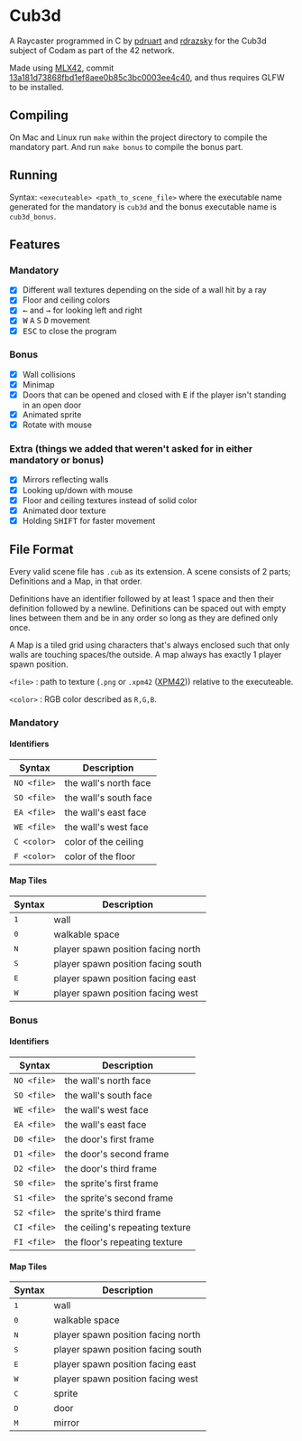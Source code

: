 # Cub3d
A Raycaster programmed in C by [pdruart](https://github.com/MrCrackerplays) and [rdrazsky](https://github.com/LANIK2000) for the Cub3d subject of Codam as part of the 42 network.

Made using [MLX42](https://github.com/W2Codam/MLX42), commit [13a181d73868fbd1ef8aee0b85c3bc0003ee4c40](https://github.com/W2Codam/MLX42/commit/13a181d73868fbd1ef8aee0b85c3bc0003ee4c40), and thus requires GLFW to be installed.

## Compiling
On Mac and Linux run
`make`
within the project directory to compile the mandatory part.
And run `make bonus` to compile the bonus part.

## Running
Syntax: `<executeable> <path_to_scene_file>` where the executable name generated for the mandatory is `cub3d` and the bonus executable name is `cub3d_bonus`.

## Features
### Mandatory
- [x] Different wall textures depending on the side of a wall hit by a ray
- [x] Floor and ceiling colors
- [x] <kbd>←</kbd> and <kbd>→</kbd> for looking left and right
- [x] <kbd>W</kbd> <kbd>A</kbd> <kbd>S</kbd> <kbd>D</kbd> movement
- [x] <kbd>ESC</kbd> to close the program
### Bonus
- [x] Wall collisions
- [x] Minimap
- [x] Doors that can be opened and closed with <kbd>E</kbd> if the player isn't standing in an open door
- [x] Animated sprite
- [x] Rotate with mouse
### Extra (things we added that weren't asked for in either mandatory or bonus)
- [x] Mirrors reflecting walls
- [x] Looking up/down with mouse
- [x] Floor and ceiling textures instead of solid color
- [x] Animated door texture
- [x] Holding <kbd>SHIFT</kbd> for faster movement

## File Format
Every valid scene file has `.cub` as its extension.
A scene consists of 2 parts; Definitions and a Map, in that order.

Definitions have an identifier followed by at least 1 space and then their definition followed by a newline. Definitions can be spaced out with empty lines between them and be in any order so long as they are defined only once.

A Map is a tiled grid using characters that's always enclosed such that only walls are touching spaces/the outside. A map always has exactly 1 player spawn position.

`<file>`
: path to texture (`.png` or `.xpm42` ([XPM42](https://github.com/W2Codam/MLX42#custom-xpm-xpm42-format))) relative to the executeable.

`<color>`
: RGB color described as `R,G,B`.
### Mandatory
#### Identifiers
| Syntax | Description |
| ----------- | ----------- |
| `NO <file>` | the wall's north face |
| `SO <file>` | the wall's south face |
| `EA <file>` | the wall's east face |
| `WE <file>` | the wall's west face |
| `C <color>` | color of the ceiling |
| `F <color>` | color of the floor |
#### Map Tiles
| Syntax | Description |
| ----------- | ----------- |
| <kbd>1</kbd> | wall |
| <kbd>0</kbd> | walkable space |
| <kbd>N</kbd> | player spawn position facing north |
| <kbd>S</kbd> | player spawn position facing south |
| <kbd>E</kbd> | player spawn position facing east |
| <kbd>W</kbd> | player spawn position facing west |
### Bonus
#### Identifiers
| Syntax | Description |
| ----------- | ----------- |
| `NO <file>` | the wall's north face |
| `SO <file>` | the wall's south face |
| `WE <file>` | the wall's west face |
| `EA <file>` | the wall's east face |
| `D0 <file>` | the door's first frame |
| `D1 <file>` | the door's second frame |
| `D2 <file>` | the door's third frame |
| `S0 <file>` | the sprite's first frame |
| `S1 <file>` | the sprite's second frame |
| `S2 <file>` | the sprite's third frame |
| `CI <file>` | the ceiling's repeating texture |
| `FI <file>` | the floor's repeating texture |
#### Map Tiles
| Syntax | Description |
| ----------- | ----------- |
| <kbd>1</kbd> | wall |
| <kbd>0</kbd> | walkable space |
| <kbd>N</kbd> | player spawn position facing north |
| <kbd>S</kbd> | player spawn position facing south |
| <kbd>E</kbd> | player spawn position facing east |
| <kbd>W</kbd> | player spawn position facing west |
| <kbd>C</kbd> | sprite |
| <kbd>D</kbd> | door |
| <kbd>M</kbd> | mirror |
